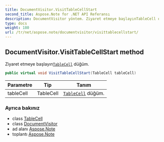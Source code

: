 ```yaml
---
title: DocumentVisitor.VisitTableCellStart
second_title: Aspose.Note for .NET API Referansı
description: DocumentVisitor yöntem. Ziyaret etmeye başlayınTableCell düğüm.
type: docs
weight: 180
url: /tr/net/aspose.note/documentvisitor/visittablecellstart/
---
```

## DocumentVisitor.VisitTableCellStart method

Ziyaret etmeye başlayın[`TableCell`](../../tablecell/) düğüm.

```csharp
public virtual void VisitTableCellStart(TableCell tableCell)
```

| Parametre | Tip | Tanım |
| --- | --- | --- |
| tableCell | TableCell | [`TableCell`](../../tablecell/) düğüm. |

### Ayrıca bakınız

* class [TableCell](../../tablecell/)
* class [DocumentVisitor](../)
* ad alanı [Aspose.Note](../../documentvisitor/)
* toplantı [Aspose.Note](../../../)


